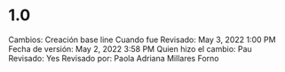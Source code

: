 # 1.0

Cambios: Creación base line
Cuando fue Revisado: May 3, 2022 1:00 PM
Fecha de  versión: May 2, 2022 3:58 PM
Quien hizo el cambio: Pau
Revisado: Yes
Revisado por: Paola Adriana Millares Forno